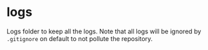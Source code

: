 # logs

Logs folder to keep all the logs. Note that all logs will be ignored by `.gitignore` on default to not pollute the repository.
